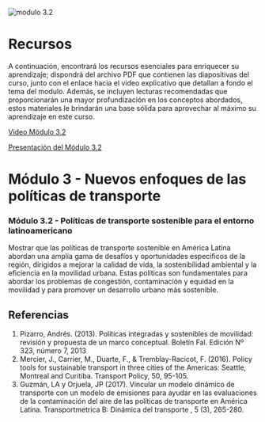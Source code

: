 ![modulo 3.2](https://github.com/roadmobility/INTRODUCCION_TRANSPORTE_SOSTENIBLE/blob/main/Modulo%203%20-%20Nuevos%20Enfoques%20de%20las%20Pol%C3%ADticas%20de%20Transporte/3.2%20Politicas%20de%20Transporte%20Sostenible%20Entorno%20Latinoamericano/Diapositiva7.PNG "modulo 3.2")

# Recursos
A continuación, encontrará los recursos esenciales para enriquecer su aprendizaje; dispondrá del archivo PDF que contienen las diapositivas del curso, junto con el enlace hacia el video explicativo que detallan a fondo el tema del modulo. Además, se incluyen lecturas recomendadas que proporcionarán una mayor profundización en los conceptos abordados, estos materiales le brindarán una base sólida para aprovechar al máximo su aprendizaje en este curso.

[Video Módulo 3.2](https://pruebacorreoescuelaingeduco-my.sharepoint.com/:v:/g/personal/monica_suarez_escuelaing_edu_co/EelD5GqnnLxElnHBpt0P6-EBlBRirpQ_2YGCw4ZzDxAXWg?nav=eyJyZWZlcnJhbEluZm8iOnsicmVmZXJyYWxBcHAiOiJPbmVEcml2ZUZvckJ1c2luZXNzIiwicmVmZXJyYWxBcHBQbGF0Zm9ybSI6IldlYiIsInJlZmVycmFsTW9kZSI6InZpZXciLCJyZWZlcnJhbFZpZXciOiJNeUZpbGVzTGlua0RpcmVjdCJ9fQ&e=tNqt9V "Video Módulo 3.2")

[Presentación del Módulo 3.2](https://github.com/roadmobility/INTRODUCCION_TRANSPORTE_SOSTENIBLE/blob/main/Modulo%203%20-%20Nuevos%20Enfoques%20de%20las%20Pol%C3%ADticas%20de%20Transporte/3.2%20Politicas%20de%20Transporte%20Sostenible%20Entorno%20Latinoamericano/3.2%20Politicas%20de%20transporte%20sostenible%20para%20el%20entorno%20Latinoamericano.pdf "Presentación del Módulo 3.2")

# **Módulo 3 - Nuevos enfoques de las políticas de transporte**
### Módulo 3.2 - Políticas de transporte sostenible para el entorno latinoamericano
Mostrar que las políticas de transporte sostenible en América Latina abordan una amplia gama de desafíos y oportunidades específicos de la región, dirigidos a mejorar la calidad de vida, la sostenibilidad ambiental y la eficiencia en la movilidad urbana. Estas políticas son fundamentales para abordar los problemas de congestión, contaminación y equidad en la movilidad y para promover un desarrollo urbano más sostenible.

## Referencias
1. Pizarro, Andrés. (2013). Políticas integradas y sostenibles de movilidad: revisión y propuesta de un marco conceptual. Boletín Fal. Edición Nº 323, número 7, 2013
2. Mercier, J., Carrier, M., Duarte, F., & Tremblay-Racicot, F. (2016). Policy tools for sustainable transport in three cities of the Americas: Seattle, Montreal and Curitiba. Transport Policy, 50, 95-105.
3. Guzmán, LA y Orjuela, JP (2017). Vincular un modelo dinámico de transporte con un modelo de emisiones para ayudar en las evaluaciones de la contaminación del aire de las políticas de transporte en América Latina. Transportmetrica B: Dinámica del transporte , 5 (3), 265-280.
